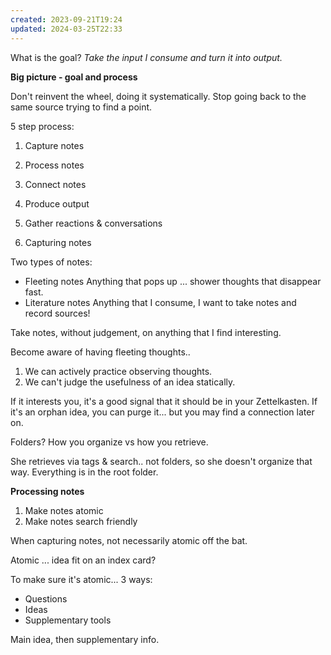 ```yaml
---
created: 2023-09-21T19:24
updated: 2024-03-25T22:33
---
```

What is the goal?
*Take the input I consume and turn it into output.*

**Big picture - goal and process**

Don't reinvent the wheel, doing it systematically.
Stop going back to the same source trying to find a point. 

5 step process:
1. Capture notes
2. Process notes
3. Connect notes
4. Produce output
5. Gather reactions & conversations

1. Capturing notes

Two types of notes:
- Fleeting notes
Anything that pops up ... shower thoughts that disappear fast.
- Literature notes
Anything that I consume, I want to take notes and record sources!

Take notes, without judgement, on anything that I find interesting.

Become aware of having fleeting thoughts..

1. We can actively practice observing thoughts.
2. We can't judge the usefulness of an idea statically.

If it interests you, it's a good signal that it should be in your Zettelkasten.  If it's an orphan idea, you can purge it... but you may find a connection later on.

Folders?  How you organize vs how you retrieve.

She retrieves via tags & search.. not folders, so she doesn't organize that way.  Everything is in the root folder.

**Processing notes**

1. Make notes atomic
2. Make notes search friendly

When capturing notes, not necessarily atomic off the bat.

Atomic ... idea fit on an index card?

To make sure it's atomic... 3 ways:
- Questions
- Ideas
- Supplementary tools

Main idea, then supplementary info.